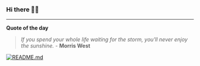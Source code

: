 ### Hi there 👋🏻


---

**Quote of the day**

> *If you spend your whole life waiting for the storm, you'll never enjoy the sunshine.* - **Morris West** 

[![README.md](https://github.com/marcolovazzano/marcolovazzano/actions/workflows/readme.yml/badge.svg?branch=main)](https://github.com/marcolovazzano/marcolovazzano/actions/workflows/readme.yml)
